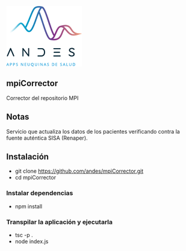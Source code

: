 ![ANDES](https://github.com/andes/andes.github.io/raw/master/images/logo.png)

## mpiCorrector
Corrector del repositorio MPI
## Notas
Servicio que actualiza los datos de los pacientes verificando contra la fuente auténtica SISA (Renaper).
## Instalación
* git clone https://github.com/andes/mpiCorrector.git
* cd mpiCorrector
### Instalar dependencias
* npm install
### Transpilar la aplicación y ejecutarla
* tsc -p .
* node index.js
